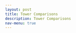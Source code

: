 ```yaml
---
layout: post
title: Tower Comparisons
description: Tower Comparisons
nav-menu: true 
---
```



 

<html>
<head>
  <style>
    .grid-container {
      display: grid;
      grid-template-columns: repeat(auto-fit, minmax(250px, 1fr)); /* Make the grid responsive */
      grid-gap: 1em;
    }
    
   .grid-container {
      display: grid;
      grid-template-columns: repeat(auto-fit, minmax(250px, 1fr)); /* Make the grid responsive */
      grid-gap: 1em;
    }
    
    .grid-item {
      position: relative;
      padding-top: 100%; /* Maintain the aspect ratio */
      overflow: hidden;
      border: none; /* Ensure no borders are added to the grid item */
    }

    .grid-item a {
      position: absolute;
      top: 0;
      left: 0;
      right: 0;
      bottom: 0;
      text-decoration: none;
      color: white;
      display: flex;
      align-items: center;
      justify-content: center;
      background: rgba(0,0,0,0.7); /* Add a semi-transparent overlay */
      border: none; /* Ensure no borders are added to the link */
    }

    .grid-item img {
      position: absolute;
      top: 0;
      left: 0;
      width: 100%;
      height: 100%;
      object-fit: cover;
      border: none; /* Ensure no borders are added to the image */
      outline: none; /* Ensure no outlines are added to the image */
    }

    .grid-item span {
      font-size: 2rem; /* Adjust the font size */
      text-shadow: 2px 2px 4px rgba(0,0,0,0.5); /* Add a text shadow for better visibility */
      z-index: 2;
      font-weight: bold; /* Make the text bolder */
    }

    /* Larger and bolder text for desktop */
    @media (min-width: 768px) {
      .grid-item span {
        font-size: 3rem;
        font-weight: 900;
      }
      .collapsible {
    background-color: transparent;
    color: white;
    text-align: center;
    padding: 15px;
    border: 2px solid white;
    font-size: 20px;
    display: flex; /* Change from block to flex */
    justify-content: center; /* Center content horizontally */
    align-items: center; /* Center content vertically */
    margin: 20px auto;
    cursor: pointer;
    transition: background-color 0.5s, color 0.5s, border-color 0.5s; /* Added transition for border color */
    width: 70%; /* Adjust as needed */
    }
    .collapsible:hover {
    color: gray;
    border-color: gray; /* Border color changes to gray on hover */
    }

    /* This is for hiding and showing the content when the button is clicked */
    .content {
    display: none;
    



  </style>
</head>
<body>



<script>
var categories = {
  "Carbon Flux": ["CO2_li_wpl_H_li"],
  "Temperature": ["T_tmpr_rh_mean", "Ts_Avg"],
  "Net Radiation": ["albedo_Avg", "Rn_Avg", "par_Avg", "Rl_incoming_Avg", "Rl_outgoing_Avg", "Rs_incoming_Avg", "Rs_outgoing_Avg"],
  "Relative Humidity": ["RH_tmpr_rh_mean"],
  "Latent Heat Flux": ["LE_li_irga", "LE_li_wpl"],
  "Sensible Heat Flux": ["Hs"],
  "Precipitation": ["precip_Tot"],
  "Wind": ["u_star", "wnd_spd", "Uz_Avg", "Uz_stdev"],
  "Soil": ["soil_water_Avg.1.", "soil_water_Avg.2.", "soil_water_Avg.3.", "Tsoil1_Avg", "Tsoil2_Avg", "Tsoil3_Avg", "Tsoil4_Avg"],
  "Battery Data": ["batt_volt_Avg", "cdm_batt_volt_Avg"]
};



  <h1>Tower Comparisons</h1>

  <!-- Category buttons and content here -->
  {% for category, variables in categories %}
  <button class="collapsible">{{ category }}</button>
  <div class="content">
    <h2>{{ category }}</h2>
    <div class="grid-container">
      {% for variable in variables %}
      <div class="grid-item">
        <a href="link_to_image" target="_blank">
          <img src="link_to_image" alt="{{ variable }}" onerror="imgError(this);">
          <span>{{ variable }}</span>
        </a>
      </div>
      {% endfor %}
    </div>
  </div>
  {% endfor %}

  <script>
    // Your JavaScript functions here
    // Add functionality for collapsible buttons
    var coll = document.getElementsByClassName("collapsible");
    var i;

    for (i = 0; i < coll.length; i++) {
      coll[i].addEventListener("click", function() {
        this.classList.toggle("active");
        var content = this.nextElementSibling;
        if (content.style.display === "block") {
          content.style.display = "none";
        } else {
          content.style.display = "block";
        }
      });
    }

    // Function to handle image loading errors
    function imgError(image) {
      image.onerror = null;
      image.src = "fallback_image_url";
    }
  </script>
</body>
</html>
